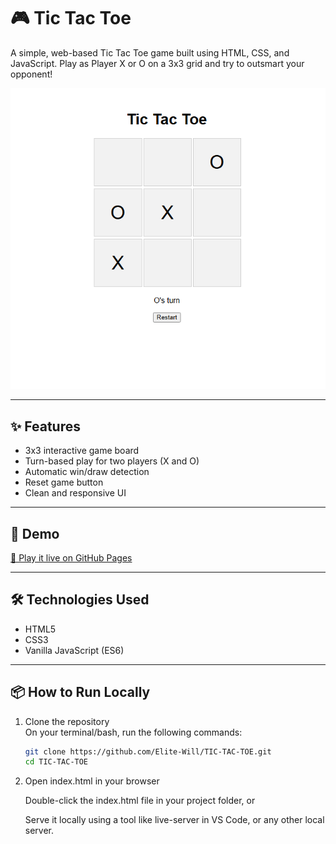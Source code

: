 # 🎮 Tic Tac Toe

A simple, web-based Tic Tac Toe game built using HTML, CSS, and JavaScript. Play as Player X or O on a 3x3 grid and try to outsmart your opponent!

![Game Screenshot](images/screenshot.png)

---

## ✨ Features

- 3x3 interactive game board  
- Turn-based play for two players (X and O)  
- Automatic win/draw detection  
- Reset game button  
- Clean and responsive UI  

---

## 🚀 Demo

[🔗 Play it live on GitHub Pages](https://Elite-Will.github.io/TIC-TAC-TOE/)  

---

## 🛠 Technologies Used

- HTML5  
- CSS3  
- Vanilla JavaScript (ES6)  

---

## 📦 How to Run Locally

1. Clone the repository  
   On your terminal/bash, run the following commands:

   ```bash
   git clone https://github.com/Elite-Will/TIC-TAC-TOE.git
   cd TIC-TAC-TOE


2. Open index.html in your browser

    Double-click the index.html file in your project folder, or

    Serve it locally using a tool like live-server in VS Code, or any other local server.